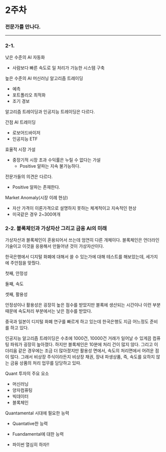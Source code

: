 # 2주차



### 전문가를 만나다.

<hr>

### 2-1. 

낮은 수준의 AI 자동화

- 사람보다 빠른 속도로 일 처리가 가능한 시스템 구축

높은 수준의 AI 머신러닝 알고리즘 트레이딩

- 예측
- 포트폴리오 최적화
- 조기 경보

알고리즘 트레이딩과 인공지능 트레이딩은 다르다.

간점 AI 트레이딩

- 로보어드바이저
- 인공지능 ETF



효율적 시장 가설

- 중장기적 시장 초과 수익률은 누릴 수 없다는 가설
  - Positive 알파는 지속 불가능하다.



전문가들의 의견은 다르다.

- Positive 알파는 존재한다.



Market Anomaly(시장 이례 현상)

- 자산 가격이 이론가격으로 설명하지 못하는 체계적이고 지속적인 현상
- 미국같은 경우 2~300여개

### 2-2. 블록체인과 가상자산 그리고 금융 AI의 미래

가상자산과 블록체인이 혼용되어서 쓰는데 엄연히 다른 개체이다. 블록체인은 언더라인 기술이고 이것을 응용해서 만들어낸 것이 가상자산이다.

한국은행에서 디지털 화폐에 대해서 쓸 수 있는가에 대해 테스트를 해보았는데, 세가지에 주안점을 맞췄다.

첫째, 안정성

둘째, 속도

셋째, 활용성

안정성이나 활용성은 굉장히 높은 점수를 받았지만 블록에 생산되는 시간이나 이런 부분 때문에 속도처리 부분에서는 낮은 점수를 받았다.

중국과 일본이 디지털 화폐 연구를 빠르게 하고 있는데 한국은행도 지금 어느정도 준비를 하고 있다.

인공지능 알고리즘 트레이딩은 수초에 1000건, 10000건 거래가 일어날 수 있게끔 컴퓨팅 파워가 굉장히 높아졌다. 하지만 블록체인은 10분에 처리 건이 많지 않다. 그리고 이더리움 같은 경우에는 조금 더 많아졌지만 활용성 면에서, 속도의 처리면에서 어려운 점이 많다. 그래서 비상장 주식이라든지 비상장 채권, 장내 파생상품, 즉, 속도를 요하지 않는 금융 상품의 처리 업무를 담당하고 있따.

Quant 투자의 주요 요소

- 머신러닝
- 양자컴퓨팅
- 빅데이터
- 블록체인

Quantamental 시대에 필요한 능력

- Quantative한 능력
- Fuandamental에 대한 능력



- 파이썬 열심히 하자!!
